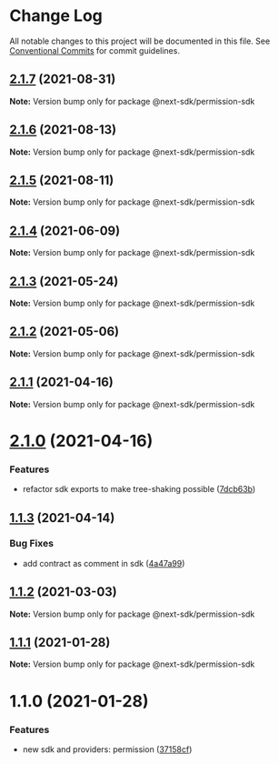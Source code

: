 # Change Log

All notable changes to this project will be documented in this file.
See [Conventional Commits](https://conventionalcommits.org) for commit guidelines.

## [2.1.7](https://github.com/easyops-cn/next-providers/compare/@next-sdk/permission-sdk@2.1.6...@next-sdk/permission-sdk@2.1.7) (2021-08-31)

**Note:** Version bump only for package @next-sdk/permission-sdk

## [2.1.6](https://github.com/easyops-cn/next-providers/compare/@next-sdk/permission-sdk@2.1.5...@next-sdk/permission-sdk@2.1.6) (2021-08-13)

**Note:** Version bump only for package @next-sdk/permission-sdk

## [2.1.5](https://github.com/easyops-cn/next-providers/compare/@next-sdk/permission-sdk@2.1.4...@next-sdk/permission-sdk@2.1.5) (2021-08-11)

**Note:** Version bump only for package @next-sdk/permission-sdk

## [2.1.4](https://github.com/easyops-cn/next-providers/compare/@next-sdk/permission-sdk@2.1.3...@next-sdk/permission-sdk@2.1.4) (2021-06-09)

**Note:** Version bump only for package @next-sdk/permission-sdk

## [2.1.3](https://github.com/easyops-cn/next-providers/compare/@next-sdk/permission-sdk@2.1.2...@next-sdk/permission-sdk@2.1.3) (2021-05-24)

**Note:** Version bump only for package @next-sdk/permission-sdk

## [2.1.2](https://github.com/easyops-cn/next-providers/compare/@next-sdk/permission-sdk@2.1.1...@next-sdk/permission-sdk@2.1.2) (2021-05-06)

**Note:** Version bump only for package @next-sdk/permission-sdk

## [2.1.1](https://github.com/easyops-cn/next-providers/compare/@next-sdk/permission-sdk@2.1.0...@next-sdk/permission-sdk@2.1.1) (2021-04-16)

**Note:** Version bump only for package @next-sdk/permission-sdk

# [2.1.0](https://github.com/easyops-cn/next-providers/compare/@next-sdk/permission-sdk@1.1.3...@next-sdk/permission-sdk@2.1.0) (2021-04-16)

### Features

- refactor sdk exports to make tree-shaking possible ([7dcb63b](https://github.com/easyops-cn/next-providers/commit/7dcb63bad6a7e6357c1c14ce9cf3ff9152c0c632))

## [1.1.3](https://github.com/easyops-cn/next-providers/compare/@next-sdk/permission-sdk@1.1.2...@next-sdk/permission-sdk@1.1.3) (2021-04-14)

### Bug Fixes

- add contract as comment in sdk ([4a47a99](https://github.com/easyops-cn/next-providers/commit/4a47a99b3ed7f3a366ba64121b71d9f27d07148d))

## [1.1.2](https://github.com/easyops-cn/next-providers/compare/@next-sdk/permission-sdk@1.1.1...@next-sdk/permission-sdk@1.1.2) (2021-03-03)

**Note:** Version bump only for package @next-sdk/permission-sdk

## [1.1.1](https://github.com/easyops-cn/next-providers/compare/@next-sdk/permission-sdk@1.1.0...@next-sdk/permission-sdk@1.1.1) (2021-01-28)

**Note:** Version bump only for package @next-sdk/permission-sdk

# 1.1.0 (2021-01-28)

### Features

- new sdk and providers: permission ([37158cf](https://github.com/easyops-cn/next-providers/commit/37158cff2ea9aadf4138bf8f2b4c4310c24d2aff))
